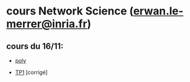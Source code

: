# cours Network Science (erwan.le-merrer@inria.fr)

## cours du 16/11:
* [poly](https://github.com/erwanlemerrer/erwanlemerrer.github.io/blob/master/cours/ESIR20/slides-c1.pdf)

* [TP1](https://github.com/erwanlemerrer/erwanlemerrer.github.io/blob/master/cours/ESIR20/esir-TP1.md) [corrigé]
